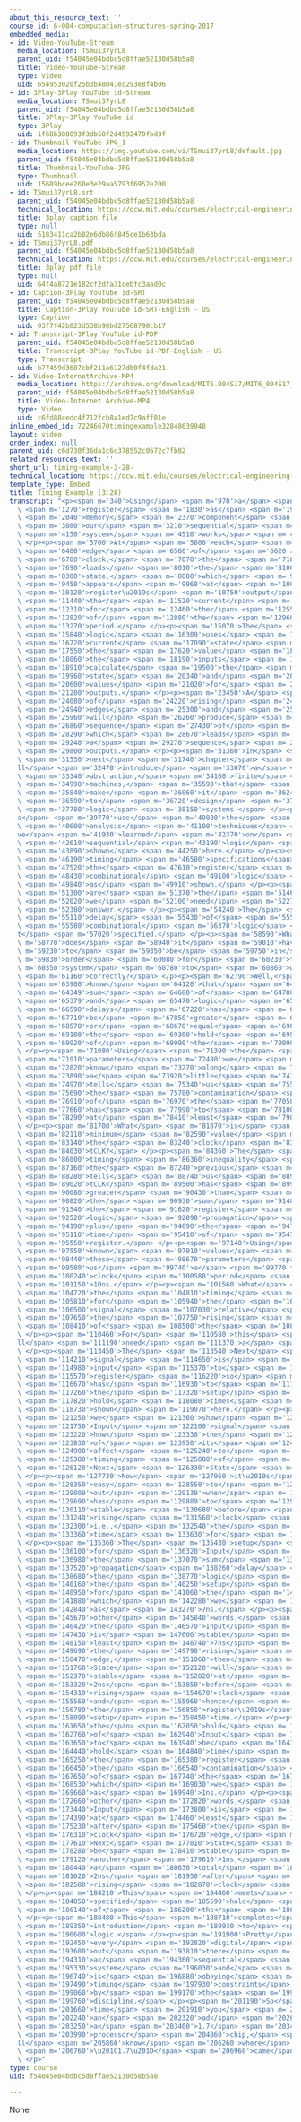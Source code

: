 ```yaml
---
about_this_resource_text: ''
course_id: 6-004-computation-structures-spring-2017
embedded_media:
- id: Video-YouTube-Stream
  media_location: TSmui37yrL8
  parent_uid: f54045e04bdbc5d8ffae52130d58b5a8
  title: Video-YouTube-Stream
  type: Video
  uid: 654953020f25b3b48041ec293e8f4b06
- id: 3Play-3Play YouTube id-Stream
  media_location: TSmui37yrL8
  parent_uid: f54045e04bdbc5d8ffae52130d58b5a8
  title: 3Play-3Play YouTube id
  type: 3Play
  uid: 1f68b388093f3db50f2d4592470fbd3f
- id: Thumbnail-YouTube-JPG_1
  media_location: https://img.youtube.com/vi/TSmui37yrL8/default.jpg
  parent_uid: f54045e04bdbc5d8ffae52130d58b5a8
  title: Thumbnail-YouTube-JPG
  type: Thumbnail
  uid: 15689bcee260e3e29aa5793f6952e200
- id: TSmui37yrL8.srt
  parent_uid: f54045e04bdbc5d8ffae52130d58b5a8
  technical_location: https://ocw.mit.edu/courses/electrical-engineering-and-computer-science/6-004-computation-structures-spring-2017/c5/c5s2/c5s2v6/timing-example-3-28-/TSmui37yrL8.srt
  title: 3play caption file
  type: null
  uid: 5183411ca2b02e6db86f845ce1b63bda
- id: TSmui37yrL8.pdf
  parent_uid: f54045e04bdbc5d8ffae52130d58b5a8
  technical_location: https://ocw.mit.edu/courses/electrical-engineering-and-computer-science/6-004-computation-structures-spring-2017/c5/c5s2/c5s2v6/timing-example-3-28-/TSmui37yrL8.pdf
  title: 3play pdf file
  type: null
  uid: 64f4a8721e182cf2dfa31cebfc3aad0c
- id: Caption-3Play YouTube id-SRT
  parent_uid: f54045e04bdbc5d8ffae52130d58b5a8
  title: Caption-3Play YouTube id-SRT-English - US
  type: Caption
  uid: 03f7f42b823d538b98bd27568798cb17
- id: Transcript-3Play YouTube id-PDF
  parent_uid: f54045e04bdbc5d8ffae52130d58b5a8
  title: Transcript-3Play YouTube id-PDF-English - US
  type: Transcript
  uid: b77459d3687cbf211a6127db0f4fda21
- id: Video-InternetArchive-MP4
  media_location: https://archive.org/download/MIT6.004S17/MIT6_004S17_05-02-06_300k.mp4
  parent_uid: f54045e04bdbc5d8ffae52130d58b5a8
  title: Video-Internet Archive-MP4
  type: Video
  uid: c6fd88cedc4f712fcb8a1ed7c9aff81e
inline_embed_id: 72246670timingexample32848639948
layout: video
order_index: null
parent_uid: c6d730f36da1c6c378552c0672c7fb82
related_resources_text: ''
short_url: timing-example-3-28-
technical_location: https://ocw.mit.edu/courses/electrical-engineering-and-computer-science/6-004-computation-structures-spring-2017/c5/c5s2/c5s2v6/timing-example-3-28-
template_type: Embed
title: Timing Example (3:28)
transcript: "<p><span m='340'>Using</span> <span m='970'>a</span> <span m='1050'>D</span>\
  \ <span m='1270'>register</span> <span m='1830'>as</span> <span m='1960'>the</span>\
  \ <span m='2040'>memory</span> <span m='2370'>component</span> <span m='2960'>in</span>\
  \ <span m='3080'>our</span> <span m='3210'>sequential</span> <span m='3760'>logic</span>\
  \ <span m='4150'>system</span> <span m='4510'>works</span> <span m='4740'>great!</span>\
  \ </p><p><span m='5700'>At</span> <span m='5800'>each</span> <span m='6020'>rising</span>\
  \ <span m='6400'>edge</span> <span m='6560'>of</span> <span m='6620'>the</span>\
  \ <span m='6700'>clock,</span> <span m='7070'>the</span> <span m='7180'>register</span>\
  \ <span m='7690'>loads</span> <span m='8010'>the</span> <span m='8100'>new</span>\
  \ <span m='8300'>state,</span> <span m='8880'>which</span> <span m='9270'>then</span>\
  \ <span m='9450'>appears</span> <span m='9960'>at</span> <span m='10040'>the</span>\
  \ <span m='10120'>register\u2019s</span> <span m='10750'>output</span> <span m='11280'>as</span>\
  \ <span m='11440'>the</span> <span m='11520'>current</span> <span m='11950'>state</span>\
  \ <span m='12310'>for</span> <span m='12460'>the</span> <span m='12550'>rest</span>\
  \ <span m='12820'>of</span> <span m='12880'>the</span> <span m='12960'>clock</span>\
  \ <span m='13270'>period.</span> </p><p><span m='15070'>The</span> <span m='15140'>combinational</span>\
  \ <span m='15840'>logic</span> <span m='16309'>uses</span> <span m='16650'>the</span>\
  \ <span m='16720'>current</span> <span m='17090'>state</span> <span m='17430'>and</span>\
  \ <span m='17550'>the</span> <span m='17620'>value</span> <span m='18000'>of</span>\
  \ <span m='18060'>the</span> <span m='18190'>inputs</span> <span m='18790'>to</span>\
  \ <span m='18910'>calculate</span> <span m='19500'>the</span> <span m='19590'>next</span>\
  \ <span m='19960'>state</span> <span m='20340'>and</span> <span m='20530'>the</span>\
  \ <span m='20600'>values</span> <span m='21020'>for</span> <span m='21130'>the</span>\
  \ <span m='21280'>outputs.</span> </p><p><span m='23450'>A</span> <span m='23500'>sequence</span>\
  \ <span m='24080'>of</span> <span m='24220'>rising</span> <span m='24600'>clock</span>\
  \ <span m='24940'>edges</span> <span m='25300'>and</span> <span m='25420'>inputs</span>\
  \ <span m='25960'>will</span> <span m='26260'>produce</span> <span m='26830'>a</span>\
  \ <span m='26860'>sequence</span> <span m='27430'>of</span> <span m='27490'>states,</span>\
  \ <span m='28290'>which</span> <span m='28670'>leads</span> <span m='29100'>to</span>\
  \ <span m='29240'>a</span> <span m='29270'>sequence</span> <span m='29720'>of</span>\
  \ <span m='29800'>outputs.</span> </p><p><span m='31360'>In</span> <span m='31450'>the</span>\
  \ <span m='31530'>next</span> <span m='31740'>chapter</span> <span m='32259'>we\u2019\
  ll</span> <span m='32470'>introduce</span> <span m='33070'>a</span> <span m='33110'>new</span>\
  \ <span m='33340'>abstraction,</span> <span m='34160'>finite</span> <span m='34690'>state</span>\
  \ <span m='34990'>machines,</span> <span m='35590'>that</span> <span m='35740'>will</span>\
  \ <span m='35840'>make</span> <span m='36060'>it</span> <span m='36240'>easy</span>\
  \ <span m='36590'>to</span> <span m='36720'>design</span> <span m='37260'>sequential</span>\
  \ <span m='37780'>logic</span> <span m='38150'>systems.</span> </p><p><span m='39490'>Let\u2019\
  s</span> <span m='39770'>use</span> <span m='40080'>the</span> <span m='40170'>timing</span>\
  \ <span m='40600'>analysis</span> <span m='41100'>techniques</span> <span m='41670'>we\u2019\
  ve</span> <span m='41930'>learned</span> <span m='42370'>on</span> <span m='42540'>the</span>\
  \ <span m='42610'>sequential</span> <span m='43190'>logic</span> <span m='43560'>system</span>\
  \ <span m='43890'>shown</span> <span m='44250'>here.</span> </p><p><span m='46070'>The</span>\
  \ <span m='46190'>timing</span> <span m='46580'>specifications</span> <span m='47400'>for</span>\
  \ <span m='47520'>the</span> <span m='47610'>register</span> <span m='48280'>and</span>\
  \ <span m='48430'>combinational</span> <span m='49100'>logic</span> <span m='49620'>are</span>\
  \ <span m='49840'>as</span> <span m='49910'>shown.</span> </p><p><span m='51150'>Here</span>\
  \ <span m='51300'>are</span> <span m='51370'>the</span> <span m='51460'>questions</span>\
  \ <span m='52020'>we</span> <span m='52100'>need</span> <span m='52270'>to</span>\
  \ <span m='52380'>answer.</span> </p><p><span m='54240'>The</span> <span m='54300'>contamination</span>\
  \ <span m='55110'>delay</span> <span m='55430'>of</span> <span m='55510'>the</span>\
  \ <span m='55580'>combinational</span> <span m='56370'>logic</span> <span m='56810'>isn\u2019\
  t</span> <span m='57020'>specified.</span> </p><p><span m='58590'>What</span> <span\
  \ m='58770'>does</span> <span m='58940'>it</span> <span m='59010'>have</span> <span\
  \ m='59230'>to</span> <span m='59350'>be</span> <span m='59750'>in</span> <span\
  \ m='59830'>order</span> <span m='60080'>for</span> <span m='60230'>the</span> <span\
  \ m='60350'>system</span> <span m='60780'>to</span> <span m='60860'>work</span>\
  \ <span m='61160'>correctly?</span> </p><p><span m='62790'>Well,</span> <span m='63440'>we</span>\
  \ <span m='63900'>know</span> <span m='64120'>that</span> <span m='64269'>the</span>\
  \ <span m='64349'>sum</span> <span m='64680'>of</span> <span m='64780'>register</span>\
  \ <span m='65379'>and</span> <span m='65470'>logic</span> <span m='65860'>contamination</span>\
  \ <span m='66590'>delays</span> <span m='67220'>has</span> <span m='67610'>to</span>\
  \ <span m='67710'>be</span> <span m='67850'>greater</span> <span m='68290'>than</span>\
  \ <span m='68570'>or</span> <span m='68670'>equal</span> <span m='69030'>to</span>\
  \ <span m='69180'>the</span> <span m='69300'>hold</span> <span m='69580'>time</span>\
  \ <span m='69920'>of</span> <span m='69990'>the</span> <span m='70090'>register.</span>\
  \ </p><p><span m='71080'>Using</span> <span m='71390'>the</span> <span m='71490'>timing</span>\
  \ <span m='71910'>parameters</span> <span m='72480'>we</span> <span m='72610'>do</span>\
  \ <span m='72820'>know</span> <span m='73270'>along</span> <span m='73750'>with</span>\
  \ <span m='73890'>a</span> <span m='73920'>little</span> <span m='74330'>arithmetic</span>\
  \ <span m='74970'>tells</span> <span m='75340'>us</span> <span m='75520'>that</span>\
  \ <span m='75690'>the</span> <span m='75780'>contamination</span> <span m='76600'>delay</span>\
  \ <span m='76910'>of</span> <span m='76970'>the</span> <span m='77050'>logic</span>\
  \ <span m='77660'>has</span> <span m='77990'>to</span> <span m='78100'>be</span>\
  \ <span m='78290'>at</span> <span m='78410'>least</span> <span m='79000'>1ns.</span>\
  \ </p><p><span m='81700'>What</span> <span m='81870'>is</span> <span m='82020'>the</span>\
  \ <span m='82110'>minimum</span> <span m='82590'>value</span> <span m='82980'>for</span>\
  \ <span m='83140'>the</span> <span m='83240'>clock</span> <span m='83590'>period</span>\
  \ <span m='84030'>tCLK?</span> </p><p><span m='84360'>The</span> <span m='85100'>second</span>\
  \ <span m='86000'>timing</span> <span m='86360'>inequality</span> <span m='86990'>from</span>\
  \ <span m='87160'>the</span> <span m='87240'>previous</span> <span m='87660'>section</span>\
  \ <span m='88280'>tells</span> <span m='88740'>us</span> <span m='88900'>that</span>\
  \ <span m='89020'>tCLK</span> <span m='89500'>has</span> <span m='89930'>be</span>\
  \ <span m='90080'>greater</span> <span m='90430'>than</span> <span m='90650'>than</span>\
  \ <span m='90820'>the</span> <span m='90930'>sum</span> <span m='91400'>of</span>\
  \ <span m='91540'>the</span> <span m='91620'>register</span> <span m='92360'>and</span>\
  \ <span m='92520'>logic</span> <span m='92890'>propagation</span> <span m='93530'>delays</span>\
  \ <span m='94190'>plus</span> <span m='94690'>the</span> <span m='94750'>setup</span>\
  \ <span m='95110'>time</span> <span m='95410'>of</span> <span m='95470'>the</span>\
  \ <span m='95550'>register.</span> </p><p><span m='97140'>Using</span> <span m='97470'>the</span>\
  \ <span m='97550'>known</span> <span m='97910'>values</span> <span m='98330'>for</span>\
  \ <span m='98440'>these</span> <span m='98670'>parameters</span> <span m='99310'>gives</span>\
  \ <span m='99580'>us</span> <span m='99740'>a</span> <span m='99770'>minimum</span>\
  \ <span m='100240'>clock</span> <span m='100580'>period</span> <span m='100970'>of</span>\
  \ <span m='101150'>10ns.</span> </p><p><span m='101560'>What</span> <span m='101790'>are</span>\
  \ <span m='104720'>the</span> <span m='104810'>timing</span> <span m='105260'>constraints</span>\
  \ <span m='105810'>for</span> <span m='105940'>the</span> <span m='106120'>Input</span>\
  \ <span m='106500'>signal</span> <span m='107030'>relative</span> <span m='107540'>to</span>\
  \ <span m='107650'>the</span> <span m='107750'>rising</span> <span m='108190'>edge</span>\
  \ <span m='108410'>of</span> <span m='108500'>the</span> <span m='108570'>clock?</span>\
  \ </p><p><span m='110460'>For</span> <span m='110580'>this</span> <span m='111020'>we\u2019\
  ll</span> <span m='111190'>need</span> <span m='111370'>a</span> <span m='111430'>diagram!</span>\
  \ </p><p><span m='113450'>The</span> <span m='113540'>Next</span> <span m='113860'>State</span>\
  \ <span m='114210'>signal</span> <span m='114650'>is</span> <span m='114820'>the</span>\
  \ <span m='114980'>input</span> <span m='115370'>to</span> <span m='115460'>the</span>\
  \ <span m='115570'>register</span> <span m='116220'>so</span> <span m='116600'>it</span>\
  \ <span m='116670'>has</span> <span m='116930'>to</span> <span m='117040'>meet</span>\
  \ <span m='117260'>the</span> <span m='117320'>setup</span> <span m='117710'>and</span>\
  \ <span m='117820'>hold</span> <span m='118080'>times</span> <span m='118610'>as</span>\
  \ <span m='118730'>shown</span> <span m='119070'>here.</span> </p><p><span m='120870'>Next</span>\
  \ <span m='121250'>we</span> <span m='121360'>show</span> <span m='121580'>the</span>\
  \ <span m='121750'>Input</span> <span m='122100'>signal</span> <span m='122810'>and</span>\
  \ <span m='123220'>how</span> <span m='123330'>the</span> <span m='123410'>timing</span>\
  \ <span m='123830'>of</span> <span m='123950'>its</span> <span m='124170'>transitions</span>\
  \ <span m='124900'>affect</span> <span m='125240'>to</span> <span m='125300'>the</span>\
  \ <span m='125380'>timing</span> <span m='125880'>of</span> <span m='126020'>the</span>\
  \ <span m='126120'>Next</span> <span m='126330'>State</span> <span m='126680'>signal.</span>\
  \ </p><p><span m='127730'>Now</span> <span m='127960'>it\u2019s</span> <span m='128080'>pretty</span>\
  \ <span m='128350'>easy</span> <span m='128550'>to</span> <span m='128639'>figure</span>\
  \ <span m='129009'>out</span> <span m='129139'>when</span> <span m='129310'>Input</span>\
  \ <span m='129690'>has</span> <span m='129889'>to</span> <span m='129990'>be</span>\
  \ <span m='130110'>stable</span> <span m='130680'>before</span> <span m='131120'>the</span>\
  \ <span m='131240'>rising</span> <span m='131560'>clock</span> <span m='131900'>edge,</span>\
  \ <span m='132300'>i.e.,</span> <span m='132540'>the</span> <span m='132870'>setup</span>\
  \ <span m='133360'>time</span> <span m='133630'>for</span> <span m='133810'>Input.</span>\
  \ </p><p><span m='135360'>The</span> <span m='135430'>setup</span> <span m='135800'>time</span>\
  \ <span m='136100'>for</span> <span m='136320'>Input</span> <span m='136780'>is</span>\
  \ <span m='136980'>the</span> <span m='137070'>sum</span> <span m='137410'>of</span>\
  \ <span m='137520'>propagation</span> <span m='138260'>delay</span> <span m='138590'>of</span>\
  \ <span m='138680'>the</span> <span m='138770'>logic</span> <span m='139510'>plus</span>\
  \ <span m='140160'>the</span> <span m='140250'>setup</span> <span m='140650'>time</span>\
  \ <span m='140950'>for</span> <span m='141060'>the</span> <span m='141150'>register,</span>\
  \ <span m='141880'>which</span> <span m='142280'>we</span> <span m='142350'>calculate</span>\
  \ <span m='142840'>as</span> <span m='143270'>7ns.</span> </p><p><span m='145570'>In</span>\
  \ <span m='145670'>other</span> <span m='145840'>words,</span> <span m='146280'>if</span>\
  \ <span m='146420'>the</span> <span m='146570'>Input</span> <span m='146950'>signal</span>\
  \ <span m='147430'>is</span> <span m='147600'>stable</span> <span m='148090'>at</span>\
  \ <span m='148150'>least</span> <span m='148740'>7ns</span> <span m='149300'>before</span>\
  \ <span m='149690'>the</span> <span m='149790'>rising</span> <span m='150130'>clock</span>\
  \ <span m='150470'>edge,</span> <span m='151060'>then</span> <span m='151470'>Next</span>\
  \ <span m='151760'>State</span> <span m='152120'>will</span> <span m='152260'>be</span>\
  \ <span m='152370'>stable</span> <span m='152820'>at</span> <span m='152880'>least</span>\
  \ <span m='153320'>2ns</span> <span m='153850'>before</span> <span m='154230'>the</span>\
  \ <span m='154310'>rising</span> <span m='154670'>clock</span> <span m='154980'>edge</span>\
  \ <span m='155560'>and</span> <span m='155960'>hence</span> <span m='156510'>meet</span>\
  \ <span m='156780'>the</span> <span m='156850'>register\u2019s</span> <span m='157430'>specified</span>\
  \ <span m='158090'>setup</span> <span m='158450'>time.</span> </p><p><span m='160840'>Similarly,</span>\
  \ <span m='161650'>the</span> <span m='162050'>hold</span> <span m='162360'>time</span>\
  \ <span m='162760'>of</span> <span m='162940'>Input</span> <span m='163410'>has</span>\
  \ <span m='163650'>to</span> <span m='163940'>be</span> <span m='164310'>the</span>\
  \ <span m='164440'>hold</span> <span m='164840'>time</span> <span m='165180'>of</span>\
  \ <span m='165250'>the</span> <span m='165380'>register</span> <span m='165890'>minus</span>\
  \ <span m='166450'>the</span> <span m='166540'>contamination</span> <span m='167340'>delay</span>\
  \ <span m='167650'>of</span> <span m='167740'>the</span> <span m='167800'>logic,</span>\
  \ <span m='168530'>which</span> <span m='169030'>we</span> <span m='169120'>calculate</span>\
  \ <span m='169660'>as</span> <span m='169940'>1ns.</span> </p><p><span m='172560'>In</span>\
  \ <span m='172660'>other</span> <span m='172820'>words,</span> <span m='173240'>if</span>\
  \ <span m='173440'>Input</span> <span m='173800'>is</span> <span m='173960'>stable</span>\
  \ <span m='174390'>at</span> <span m='174460'>least</span> <span m='174770'>1ns</span>\
  \ <span m='175230'>after</span> <span m='175460'>the</span> <span m='175720'>rising</span>\
  \ <span m='176310'>clock</span> <span m='176720'>edge,</span> <span m='177210'>then</span>\
  \ <span m='177610'>Next</span> <span m='177810'>State</span> <span m='178160'>will</span>\
  \ <span m='178280'>be</span> <span m='178410'>stable</span> <span m='178810'>for</span>\
  \ <span m='179120'>another</span> <span m='179610'>1ns,</span> <span m='180120'>i.e.,</span>\
  \ <span m='180440'>a</span> <span m='180630'>total</span> <span m='181320'>of</span>\
  \ <span m='181620'>2ns</span> <span m='181950'>after</span> <span m='182410'>the</span>\
  \ <span m='182580'>rising</span> <span m='182870'>clock</span> <span m='183180'>edge.</span>\
  \ </p><p><span m='184210'>This</span> <span m='184460'>meets</span> <span m='184790'>the</span>\
  \ <span m='184850'>specified</span> <span m='185590'>hold</span> <span m='185830'>time</span>\
  \ <span m='186140'>of</span> <span m='186200'>the</span> <span m='186290'>register.</span>\
  \ </p><p><span m='188480'>This</span> <span m='188710'>completes</span> <span m='189220'>our</span>\
  \ <span m='189350'>introduction</span> <span m='189930'>to</span> <span m='190060'>sequential</span>\
  \ <span m='190600'>logic.</span> </p><p><span m='191900'>Pretty</span> <span m='192140'>much</span>\
  \ <span m='192450'>every</span> <span m='192820'>digital</span> <span m='193230'>system</span>\
  \ <span m='193600'>out</span> <span m='193810'>there</span> <span m='194150'>is</span>\
  \ <span m='194310'>a</span> <span m='194360'>sequential</span> <span m='194950'>logic</span>\
  \ <span m='195330'>system</span> <span m='196030'>and</span> <span m='196390'>hence</span>\
  \ <span m='196740'>is</span> <span m='196880'>obeying</span> <span m='197410'>the</span>\
  \ <span m='197490'>timing</span> <span m='197930'>constraints</span> <span m='198520'>imposed</span>\
  \ <span m='199060'>by</span> <span m='199170'>the</span> <span m='199280'>dynamic</span>\
  \ <span m='199760'>discipline.</span> </p><p><span m='201190'>So</span> <span m='201330'>next</span>\
  \ <span m='201660'>time</span> <span m='201910'>you</span> <span m='202010'>see</span>\
  \ <span m='202240'>an</span> <span m='202320'>ad</span> <span m='202690'>for</span>\
  \ <span m='203250'>a</span> <span m='203400'>1.7</span> <span m='203430'>GHz</span>\
  \ <span m='203990'>processor</span> <span m='204860'>chip,</span> <span m='205380'>you\u2019\
  ll</span> <span m='205860'>know</span> <span m='206260'>where</span> <span m='206560'>the</span>\
  \ <span m='206760'>\u201C1.7\u201D</span> <span m='206960'>came</span> <span m='207300'>from!</span>\
  \ </p>"
type: course
uid: f54045e04bdbc5d8ffae52130d58b5a8

---
```

None